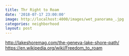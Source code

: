 ```yaml
---
title: Thr Right to Roam
date: '2018-07-17 23:00:00'
image: http://localhost:4000/images/wet_panorama_.jpg
categories: neighborhood
layout: post
---
```


http://lakeshoremag.com/the-geneva-lake-shore-path/
https://en.wikipedia.org/wiki/Freedom_to_roam